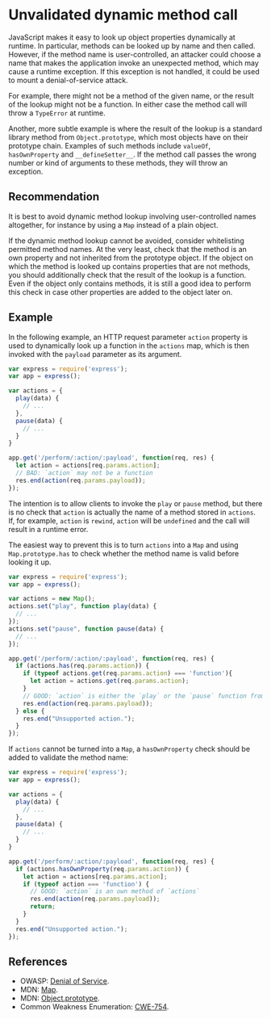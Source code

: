 # Unvalidated dynamic method call
JavaScript makes it easy to look up object properties dynamically at runtime. In particular, methods can be looked up by name and then called. However, if the method name is user-controlled, an attacker could choose a name that makes the application invoke an unexpected method, which may cause a runtime exception. If this exception is not handled, it could be used to mount a denial-of-service attack.

For example, there might not be a method of the given name, or the result of the lookup might not be a function. In either case the method call will throw a `TypeError` at runtime.

Another, more subtle example is where the result of the lookup is a standard library method from `Object.prototype`, which most objects have on their prototype chain. Examples of such methods include `valueOf`, `hasOwnProperty` and `__defineSetter__`. If the method call passes the wrong number or kind of arguments to these methods, they will throw an exception.


## Recommendation
It is best to avoid dynamic method lookup involving user-controlled names altogether, for instance by using a `Map` instead of a plain object.

If the dynamic method lookup cannot be avoided, consider whitelisting permitted method names. At the very least, check that the method is an own property and not inherited from the prototype object. If the object on which the method is looked up contains properties that are not methods, you should additionally check that the result of the lookup is a function. Even if the object only contains methods, it is still a good idea to perform this check in case other properties are added to the object later on.


## Example
In the following example, an HTTP request parameter `action` property is used to dynamically look up a function in the `actions` map, which is then invoked with the `payload` parameter as its argument.


```javascript
var express = require('express');
var app = express();

var actions = {
  play(data) {
    // ...
  },
  pause(data) {
    // ...
  }
}

app.get('/perform/:action/:payload', function(req, res) {
  let action = actions[req.params.action];
  // BAD: `action` may not be a function
  res.end(action(req.params.payload));
});

```
The intention is to allow clients to invoke the `play` or `pause` method, but there is no check that `action` is actually the name of a method stored in `actions`. If, for example, `action` is `rewind`, `action` will be `undefined` and the call will result in a runtime error.

The easiest way to prevent this is to turn `actions` into a `Map` and using `Map.prototype.has` to check whether the method name is valid before looking it up.


```javascript
var express = require('express');
var app = express();

var actions = new Map();
actions.set("play", function play(data) {
  // ...
});
actions.set("pause", function pause(data) {
  // ...
});

app.get('/perform/:action/:payload', function(req, res) {
  if (actions.has(req.params.action)) {
    if (typeof actions.get(req.params.action) === 'function'){
      let action = actions.get(req.params.action);
    }
    // GOOD: `action` is either the `play` or the `pause` function from above
    res.end(action(req.params.payload));
  } else {
    res.end("Unsupported action.");
  }
});

```
If `actions` cannot be turned into a `Map`, a `hasOwnProperty` check should be added to validate the method name:


```javascript
var express = require('express');
var app = express();

var actions = {
  play(data) {
    // ...
  },
  pause(data) {
    // ...
  }
}

app.get('/perform/:action/:payload', function(req, res) {
  if (actions.hasOwnProperty(req.params.action)) {
    let action = actions[req.params.action];
    if (typeof action === 'function') {
      // GOOD: `action` is an own method of `actions`
      res.end(action(req.params.payload));
      return;
    }
  }
  res.end("Unsupported action.");
});

```

## References
* OWASP: [Denial of Service](https://www.owasp.org/index.php/Denial_of_Service).
* MDN: [Map](https://developer.mozilla.org/en-US/docs/Web/JavaScript/Reference/Global_Objects/Map).
* MDN: [Object.prototype](https://developer.mozilla.org/en-US/docs/Web/JavaScript/Reference/Global_Objects/Object/prototype).
* Common Weakness Enumeration: [CWE-754](https://cwe.mitre.org/data/definitions/754.html).
